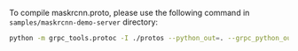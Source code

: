 To compile maskrcnn.proto, please use the following command in `samples/maskrcnn-demo-server` directory:
```bash
python -m grpc_tools.protoc -I ./protos --python_out=. --grpc_python_out=. ./protos/maskrcnn.proto
```